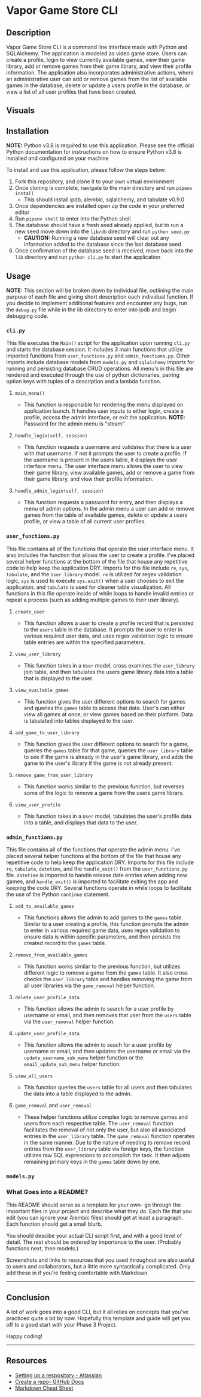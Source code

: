 # Vapor Game Store CLI

## Description

Vapor Game Store CLI is a command line interface made with Python and SQLAlchemy. The application is modeled as video game store. Users can create a profile, login to view currently available games, view their game library, add or remove games from their game library, and view their profile information. The application also incorporates administrative actions, where an administrative user can add or remove games from the list of available games in the database, delete or update a users profile in the database, or view a list of all user profiles that have been created.

## Visuals

## Installation

**NOTE:** Python v3.8 is required to use this application. Please see the official Python documentation for instructions on how to ensure Python v3.8 is installed and configured on your machine

To install and use this application, please follow the steps below:

1. Fork this repository, and clone it to your own virtual environment
2. Once cloning is complete, navigate to the main directory and run `pipenv install`
    - This should install ipdb, alembic, sqlalchemy, and tabulate v0.9.0
3. Once dependencies are installed open up the code in your preferred editor
4. Run `pipenv shell` to enter into the Python shell
5. The database should have a fresh seed already applied, but to run a new seed move down into the `lib/db` directory and run `python seed.py`
    - **CAUTION:** Running a new database seed will clear out any information added to the database since the last database seed
6. Once confirmation of the database seed is received, move back into the `lib` directory and run `python cli.py` to start the application

## Usage

**NOTE:** This section will be broken down by individual file, outlining the main purpose of each file and giving short description each individual function. If you decide to implement additional features and encounter any bugs, run the `debug.py` file while in the lib directory to enter into ipdb and begin debugging code.

### `cli.py`

This file executes the `Main()` script for the application upon running `cli.py` and starts the database session. It includes 3 main functions that utilize imported functions from `user_functions.py` and `admin_functions.py`. Other imports include database models from `models.py` and `sqlalchemy` imports for running and persisting database CRUD operations. All menu's in this file are rendered and executed through the use of python dictionaries, pairing option keys with tuples of a description and a lambda function.

1. `main_menu()`
    - This function is responsible for rendering the menu displayed on application launch. It handles user inputs to either login, create a profile, access the admin interface, or exit the application. **NOTE:** Password for the admin menu is "steam"

2. `handle_login(self, session)`
    - This function requests a username and validates that there is a user with that username. If not it prompts the user to create a profile. If the username is present in the users table, it displays the user interface menu. The user interface menu allows the user to view their game library, view available games, add or remove a game from their game library, and view their profile information.

3. `handle_admin_login(self, session)`
    - This function requests a password for entry, and then displays a menu of admin options. In the admin menu a user can add or remove games from the table of available games, delete or update a users profile, or view a table of all current user profiles.

### `user_functions.py`

This file contains all of the functions that operate the user interface menu. It also includes the function that allows the user to create a profile. I've placed several helper functions at the bottom of the file that house any repetitive code to help keep the application DRY. Imports for this file include `re`, `sys`, `tabulate`, and the `User_library` model. `re` is utilized for regex validation logic, `sys` is used to execute `sys.exit()` when a user chooses to exit the application, and `tabulate` is used for cleaner table visualization. All functions in this file operate inside of while loops to handle invalid entries or repeat a process (such as adding multiple games to their user library).

1. `create_user`
    - This function allows a user to create a profile record that is persisted to the `users` table in the database. It prompts the user to enter in various required user data, and uses regex validation logic to ensure table entries are within the specified parameters.

2. `view_user_library`
    - This function takes in a `User` model, cross examines the `user_library` join table, and then tabulates the users game library data into a table that is displayed to the user.

3. `view_available_games`
    - This function gives the user different options to search for games and queries the `games` table to access that data. User's can either view all games at once, or view games based on their platform. Data is tabulated into tables displayed to the user. 

4. `add_game_to_user_library`
    - This function gives the user different options to search for a game, queries the `games` table for that game, queries the `user_library` table to see if the game is already in the user's game library, and adds the game to the user's library if the game is not already present.

5. `remove_game_from_user_library`
    - This function works similar to the previous function, but reverses some of the logic to remove a game from the users game library.

6. `view_user_profile`
    - This function takes in a `User` model, tabulates the user's profile data into a table, and displays that data to the user.

### `admin_functions.py`

This file contains all of the functions that operate the admin menu. I've placed several helper functions at the bottom of the file that house any repetitive code to help keep the application DRY. Imports for this file include `re`, `tabulate`, `datetime`, and the `handle_exit()` from the `user_functions.py` file. `datetime` is imported to handle release date entries when adding new games, and `handle_exit()` is imported to facilitate exiting the app and keeping the code DRY. Several functions operate in while loops to facilitate the use of the Python `continue` statement.

1. `add_to_available_games`
    - This functions allows the admin to add games to the `games` table. Similar to a user creating a profile, this function prompts the admin to enter in various required game data, uses regex validation to ensure data is within specific parameters, and then persists the created record to the `games` table.

2. `remove_from_available_games`
    - This function works similar to the previous function, but utilizes different logic to remove a game from the `games` table. It also cross checks the `user_library` table and handles removing the game from all user libraries via the `game_removal` helper function.

3. `delete_user_profile_data`
    - This function allows the admin to search for a user profile by username or email, and then removes that user from the `users` table via the `user_removal` helper function.

4. `update_user_profile_data`
    - This function allows the admin to seach for a user profile by username or email, and then updates the username or email via the `update_username_sub_menu` helper function or the `email_update_sub_menu` helper function.

5. `view_all_users`
    - This function queries the `users` table for all users and then tabulates the data into a table displayed to the admin.

6. `game_removal` and `user_removal`
    - These helper functions utilize complex logic to remove games and users from each respective table. The `user_removal` function facilitates the removal of not only the user, but also all associated entries in the `user_library` table. The `game_removal` function operates in the same manner. Due to the nature of needing to remove record entries from the `user_library` table via foreign keys, the function utilizes raw SQL expressions to accomplish the task. It then adjusts remaining primary keys in the `games` table down by one.

### `models.py`  

### What Goes into a README?

This README should serve as a template for your own- go through the important
files in your project and describe what they do. Each file that you edit
(you can ignore your Alembic files) should get at least a paragraph. Each
function should get a small blurb.

You should descibe your actual CLI script first, and with a good level of
detail. The rest should be ordered by importance to the user. (Probably
functions next, then models.)

Screenshots and links to resources that you used throughout are also useful to
users and collaborators, but a little more syntactically complicated. Only add
these in if you're feeling comfortable with Markdown.

***

## Conclusion

A lot of work goes into a good CLI, but it all relies on concepts that you've
practiced quite a bit by now. Hopefully this template and guide will get you
off to a good start with your Phase 3 Project.

Happy coding!

***

## Resources

- [Setting up a respository - Atlassian](https://www.atlassian.com/git/tutorials/setting-up-a-repository)
- [Create a repo- GitHub Docs](https://docs.github.com/en/get-started/quickstart/create-a-repo)
- [Markdown Cheat Sheet](https://www.markdownguide.org/cheat-sheet/)
